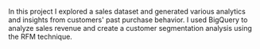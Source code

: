 In this project I explored a sales dataset and generated various analytics and insights from customers' past purchase behavior. I used BigQuery to analyze sales revenue and create a customer segmentation analysis using the RFM technique. 
